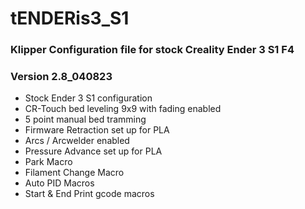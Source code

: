 # tENDERis3_S1

### Klipper Configuration file for stock Creality Ender 3 S1 F4

### Version 2.8_040823

  - Stock Ender 3 S1 configuration
  - CR-Touch bed leveling 9x9 with fading enabled
  - 5 point manual bed tramming
  - Firmware Retraction set up for PLA
  - Arcs / Arcwelder enabled
  - Pressure Advance set up for PLA
  - Park Macro
  - Filament Change Macro
  - Auto PID Macros
  - Start & End Print gcode macros
